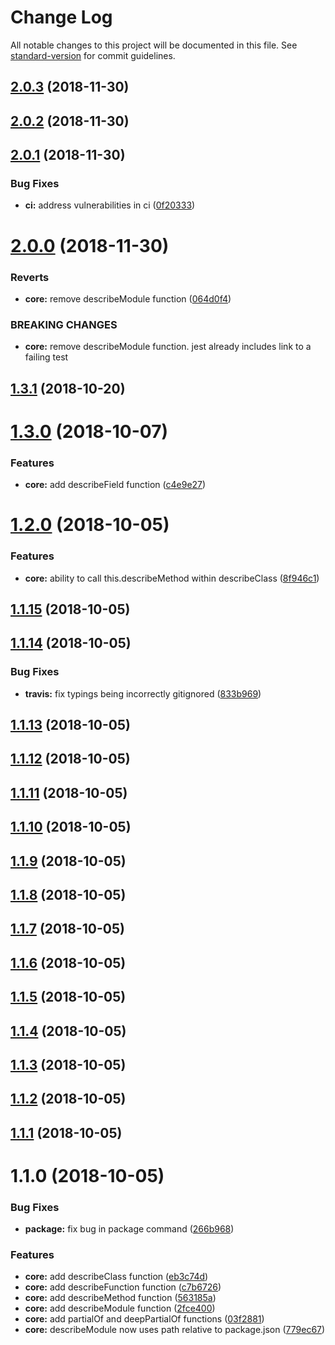 # Change Log

All notable changes to this project will be documented in this file. See [standard-version](https://github.com/conventional-changelog/standard-version) for commit guidelines.

<a name="2.0.3"></a>
## [2.0.3](https://github.com/codeandcats/jest-helpers/compare/v2.0.2...v2.0.3) (2018-11-30)



<a name="2.0.2"></a>
## [2.0.2](https://github.com/codeandcats/jest-helpers/compare/v2.0.1...v2.0.2) (2018-11-30)



<a name="2.0.1"></a>
## [2.0.1](https://github.com/codeandcats/jest-helpers/compare/v2.0.0...v2.0.1) (2018-11-30)


### Bug Fixes

* **ci:** address vulnerabilities in ci ([0f20333](https://github.com/codeandcats/jest-helpers/commit/0f20333))



<a name="2.0.0"></a>
# [2.0.0](https://github.com/codeandcats/jest-helpers/compare/v1.3.1...v2.0.0) (2018-11-30)


### Reverts

* **core:** remove describeModule function ([064d0f4](https://github.com/codeandcats/jest-helpers/commit/064d0f4))


### BREAKING CHANGES

* **core:** remove describeModule function. jest already includes link to a failing test



<a name="1.3.1"></a>
## [1.3.1](https://github.com/codeandcats/jest-helpers/compare/v1.3.0...v1.3.1) (2018-10-20)



<a name="1.3.0"></a>
# [1.3.0](https://github.com/codeandcats/jest-helpers/compare/v1.2.0...v1.3.0) (2018-10-07)


### Features

* **core:** add describeField function ([c4e9e27](https://github.com/codeandcats/jest-helpers/commit/c4e9e27))



<a name="1.2.0"></a>
# [1.2.0](https://github.com/codeandcats/jest-helpers/compare/v1.1.15...v1.2.0) (2018-10-05)


### Features

* **core:** ability to call this.describeMethod within describeClass ([8f946c1](https://github.com/codeandcats/jest-helpers/commit/8f946c1))



<a name="1.1.15"></a>
## [1.1.15](https://github.com/codeandcats/jest-helpers/compare/v1.1.14...v1.1.15) (2018-10-05)



<a name="1.1.14"></a>
## [1.1.14](https://github.com/codeandcats/jest-helpers/compare/v1.1.13...v1.1.14) (2018-10-05)


### Bug Fixes

* **travis:** fix typings being incorrectly gitignored ([833b969](https://github.com/codeandcats/jest-helpers/commit/833b969))



<a name="1.1.13"></a>
## [1.1.13](https://github.com/codeandcats/jest-helpers/compare/v1.1.12...v1.1.13) (2018-10-05)



<a name="1.1.12"></a>
## [1.1.12](https://github.com/codeandcats/jest-helpers/compare/v1.1.11...v1.1.12) (2018-10-05)



<a name="1.1.11"></a>
## [1.1.11](https://github.com/codeandcats/jest-helpers/compare/v1.1.10...v1.1.11) (2018-10-05)



<a name="1.1.10"></a>
## [1.1.10](https://github.com/codeandcats/jest-helpers/compare/v1.1.9...v1.1.10) (2018-10-05)



<a name="1.1.9"></a>
## [1.1.9](https://github.com/codeandcats/jest-helpers/compare/v1.1.8...v1.1.9) (2018-10-05)



<a name="1.1.8"></a>
## [1.1.8](https://github.com/codeandcats/jest-helpers/compare/v1.1.7...v1.1.8) (2018-10-05)



<a name="1.1.7"></a>
## [1.1.7](https://github.com/codeandcats/jest-helpers/compare/v1.1.6...v1.1.7) (2018-10-05)



<a name="1.1.6"></a>
## [1.1.6](https://github.com/codeandcats/jest-helpers/compare/v1.1.5...v1.1.6) (2018-10-05)



<a name="1.1.5"></a>
## [1.1.5](https://github.com/codeandcats/jest-helpers/compare/v1.1.4...v1.1.5) (2018-10-05)



<a name="1.1.4"></a>
## [1.1.4](https://github.com/codeandcats/jest-helpers/compare/v1.1.3...v1.1.4) (2018-10-05)



<a name="1.1.3"></a>
## [1.1.3](https://github.com/codeandcats/jest-helpers/compare/v1.1.2...v1.1.3) (2018-10-05)



<a name="1.1.2"></a>
## [1.1.2](https://github.com/codeandcats/jest-helpers/compare/v1.1.1...v1.1.2) (2018-10-05)



<a name="1.1.1"></a>
## [1.1.1](https://github.com/codeandcats/jest-helpers/compare/v1.1.0...v1.1.1) (2018-10-05)



<a name="1.1.0"></a>
# 1.1.0 (2018-10-05)


### Bug Fixes

* **package:** fix bug in package command ([266b968](https://github.com/codeandcats/jest-helpers/commit/266b968))


### Features

* **core:** add describeClass function ([eb3c74d](https://github.com/codeandcats/jest-helpers/commit/eb3c74d))
* **core:** add describeFunction function ([c7b6726](https://github.com/codeandcats/jest-helpers/commit/c7b6726))
* **core:** add describeMethod function ([563185a](https://github.com/codeandcats/jest-helpers/commit/563185a))
* **core:** add describeModule function ([2fce400](https://github.com/codeandcats/jest-helpers/commit/2fce400))
* **core:** add partialOf<T> and deepPartialOf<T> functions ([03f2881](https://github.com/codeandcats/jest-helpers/commit/03f2881))
* **core:** describeModule now uses path relative to package.json ([779ec67](https://github.com/codeandcats/jest-helpers/commit/779ec67))
